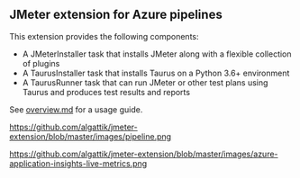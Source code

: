## JMeter extension for Azure pipelines

This extension provides the following components:
- A JMeterInstaller task that installs JMeter along with a flexible collection of plugins
- A TaurusInstaller task that installs Taurus on a Python 3.6+ environment
- A TaurusRunner task that can run JMeter or other test plans using Taurus and produces test results and reports

See [overview.md](overview.md) for a usage guide.

https://github.com/algattik/jmeter-extension/blob/master/images/pipeline.png

https://github.com/algattik/jmeter-extension/blob/master/images/azure-application-insights-live-metrics.png
